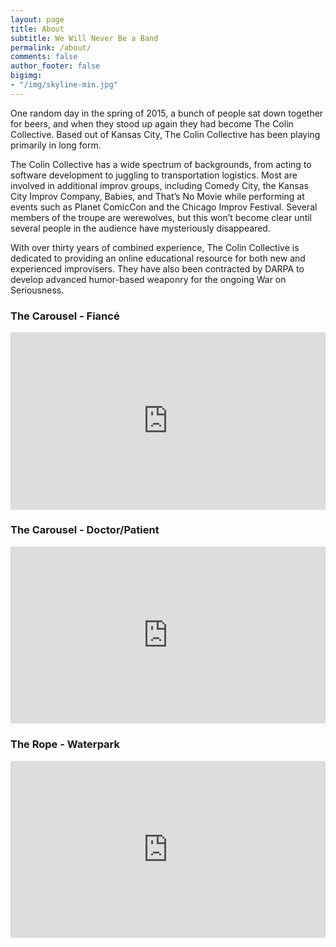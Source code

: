 ```yaml
---
layout: page
title: About
subtitle: We Will Never Be a Band
permalink: /about/
comments: false
author_footer: false
bigimg:
- "/img/skyline-min.jpg"
---
```

One random day in the spring of 2015, a bunch of people sat down together for beers, and when they stood up again they had become The Colin Collective.
Based out of Kansas City, The Colin Collective has been playing primarily in long form.

The Colin Collective has a wide spectrum of backgrounds, from acting to software development to juggling to transportation logistics.
Most are involved in additional improv groups, including Comedy City, the Kansas City Improv Company, Babies, and That’s No Movie while performing at events such as Planet ComicCon and the Chicago Improv Festival.
Several members of the troupe are werewolves, but this won’t become clear until several people in the audience have mysteriously disappeared.

With over thirty years of combined experience, The Colin Collective is dedicated to providing an online educational resource for both new and experienced improvisers.
They have also been contracted by DARPA to develop advanced humor-based weaponry for the ongoing War on Seriousness.

### The Carousel - Fiancé
<style>.embed-container { position: relative; padding-bottom: 56.25%; height: 0; overflow: hidden; max-width: 100%; } .embed-container iframe, .embed-container object, .embed-container embed { position: absolute; top: 0; left: 0; width: 100%; height: 100%; }</style><div class='embed-container'><iframe src='https://www.youtube.com/embed/_Lvx6ZmK3Fk' frameborder='0' allowfullscreen></iframe></div>

### The Carousel - Doctor/Patient
<style>.embed-container { position: relative; padding-bottom: 56.25%; height: 0; overflow: hidden; max-width: 100%; } .embed-container iframe, .embed-container object, .embed-container embed { position: absolute; top: 0; left: 0; width: 100%; height: 100%; }</style><div class='embed-container'><iframe src='https://www.youtube.com/embed//Y3TaCAEkxhs' frameborder='0' allowfullscreen></iframe></div>

### The Rope - Waterpark
<style>.embed-container { position: relative; padding-bottom: 56.25%; height: 0; overflow: hidden; max-width: 100%; } .embed-container iframe, .embed-container object, .embed-container embed { position: absolute; top: 0; left: 0; width: 100%; height: 100%; }</style><div class='embed-container'><iframe src='https://www.youtube.com/embed//19FMpfD2e_Q' frameborder='0' allowfullscreen></iframe></div>
